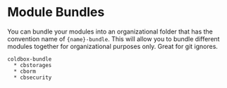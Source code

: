 # Module Bundles

You can bundle your modules into an organizational folder that has the convention name of `{name}-bundle`. This will allow you to bundle different modules together for organizational purposes only. Great for git ignores.

```text
coldbox-bundle
  * cbstorages
  * cborm
  * cbsecurity
```

